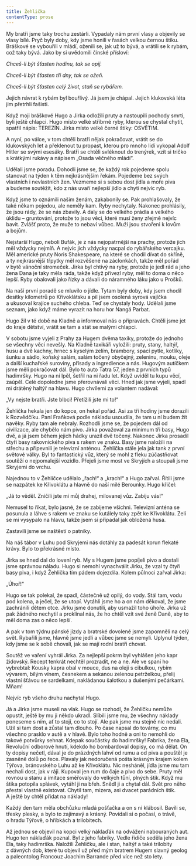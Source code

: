 ```yaml
---
title: Žehlička
contentType: prose
---
```


<section>

My bratři jsme taky trochu zestárli. Vypadaly nám první vlasy a objevily se vlasy bílé. Pryč byly doby, kdy jsme honili v řasách velkou černou štiku. Bráškové se vybouřili v mládí, oženili se, jak už to bývá, a vrátili se k rybám, což taky bývá. Jako by si uvědomili čínské přísloví:

_Chceš-li být šťasten hodinu, tak se opij._

_Chceš-li být šťasten tři dny, tak se ožeň._

_Chceš-li být šťasten celý život, staň se rybářem._

Jejich návrat k rybám byl bouřlivý. Já jsem je chápal. Jejich klukovská léta jim přetrhli fašisti.

Když moji bráškové Hugo a Jirka odložili pruty a nastoupili pochody smrti, byli ještě chlapci. Hugo místo velké stříbrné ryby, kterou se chystal chytit, spatřil nápis: TEREZÍN. Jirka místo velké černé štiky: OSVĚTIM.

A nyní, po válce, v tom chtěli bratři nějak pokračovat, vrátit se do klukovských let a překlenout tu propast, kterou pro mnoho lidí vykopal Adolf Hitler se svými esesáky. Bratři se chtěli svléknout do trenýrek, vzít si tričko s krátkými rukávy a nápisem „Osada věčného mládí“.

Udělali jsme poradu. Dohodli jsme se, že každý rok pojedeme spolu stanovat na týden k těm nejkrásnějším řekám. Pojedeme bez svých vlastních i nevlastních žen. Vezmeme si s sebou dost jídla a moře piva a budeme soutěžit, kdo z nás uvaří nejlepší jídlo a chytí nejvíc ryb.

Když jsme to oznámili našim ženám, zakabonily se. Pak prohlašovaly, že také někam pojedou, ale neměly kam. Ryby nechytaly. Nakonec prohlásily, že jsou rády, že se nás zbavily. A daly se do velkého prádla a velkého úklidu – gruntování, protože to jsou věci, které musí ženy zřejmě nejvíc bavit. Zvlášť proto, že muže to nebaví vůbec. Muži jsou stvořeni k lovům a bojům.

Nejstarší Hugo, neboli Bufák, je z nás nejopatrnější na prachy, protože jich měl vždycky nejmíň. A nejvíc jich vždycky nacpal do rybářského vercajku. Měl americké pruty Noris Shakespeare, na které se chodil dívat do skříně, a ty nejkrásnější třpytky měl rozvěšené na záclonkách, takže měl pořád v bytě vánoční stromeček. Jirka byl chtivý na ryby, protože je jedl rád a jeho žena Dana je taky měla ráda, takže když přivezl ryby, měl to doma o něco lepší. Ryby obalovali jako řízky a dávali do náramného láku jako u Prošků.

Na naší první poradě se mluvilo o jídle. Tytam byly doby, kdy jsem chodil desítky kilometrů po Křivoklátsku a pil jsem osolená syrová vajíčka a ukusoval krajíce suchého chleba. Teď se chystaly hody. Udělali jsme seznam, jako když máme vyrazit na horu hor Nangá Parbat.

Hugo žil v té době na Kladně a informoval nás o přípravách. Chtěli jsme jet do kraje dětství, vrátit se tam a stát se malými chlapci.

V sobotu jsme vyjeli z Prahy za Hugem dvěma taxíky, protože do jednoho se všechny věci nevešly. Na Kladně taxikáři vyložili: pruty, stany, haltýř, husu a dvě kachny, hrnec s kyselým zelím, brambory, spací pytle, kotlíky, šunku a sádlo, koňský salám, salám točený obyčejný, zeleninu, mouku, oleje a další kuchařské suroviny, přísady a ingredience a nás. Hugovým autíčkem jsme měli pokračovat dál. Bylo to auto Tatra 57, jeden z prvních typů hadimršky. Hugo na ní lpěl, šetřil na ni řadu let. Když uviděl tu kupu věcí, zaúpěl. Celé dopoledne jsme přerovnávali věci. Hned jak jsme vyjeli, spadl mi drátěný haltýř na hlavu. Hugo chvílemi za volantem nadával:

„Vy nejste bratři. Jste blbci! Přetížili jste mi to!“

Žehlička hekala jen do kopce, on hekal pořád. Asi za tři hodiny jsme dorazili k Rozvědčíku. Paní Fraňková podle nákladu usoudila, že tam u ní budem žít navěky. Ryby tam ale nebraly. Rozhodli jsme se, že pojedem dál od civilizace, ale chybělo nám pivo. Jirka považoval za minimum tři basy, Hugo dvě, a já jsem během jejich hádky urazil dvě točený. Nakonec Jirka prosadil čtyři basy rakovnického piva s rakem ve znaku. Basy jsme naložili na střechu a připevnili je televizní anténou. Žehlička stále jela jak tank z první světové války. Byl to fantastický vůz, který se mohl z fleku zúčastňovat soutěží o nejpomalejší vozidlo. Přejeli jsme most ve Skryjích a stoupali jsme Skryjemi do vrchu.

Najednou to v Žehličce udělalo „řach!“ a „krach!“ a Hugo zařval. Řítili jsme se nazpátek ke Křivoklátu a hlavně do naší milé Berounky. Hugo křičel:

„Já to věděl. Zničili jste mi můj drahej, milovanej vůz. Zabiju vás!“

Nemusel to říkat, bylo jasné, že se zabijeme všichni. Televizní anténa se posunula a láhve s rakem ve znaku se kutálely taky zpět ke Křivoklátu. Zelí se mi vysypalo na hlavu, takže jsem si připadal jak obložená husa.

Zastavili jsme se naštěstí o patníky.

Na náš tábor v Luhu pod Skryjemi nás dotáhly za padesát korun flekaté krávy. Bylo to překrásné místo.

Jirka se hned dal do lovení ryb. My s Hugem jsme popíjeli pivo a dostali jsme správnou náladu. Hugo si nemohl vynachválit Jirku, že vzal ty čtyři basy piva, i když Žehlička tím pádem dojezdila. Kolem půlnoci zařval Jirka:

„Úhoř!“

Hugo se tak polekal, že spadl, částečně už opilý, do vody. Stál tam, vodu pod kolena, a ječel, že se utopí. Vytáhli jsme ho a on nám děkoval, že jsme zachránili dětem otce. Jirku jsme donutili, aby usmažil toho úhoře. Jirka už pak žádného nechytil a proklínal nás, že ho chtěl vzít své ženě Daně, aby to měl doma zas o něco lepší.

A pak v tom týdnu pánské jízdy a bratrské dovolené jsme zapomněli na celý svět. Rybařili jsme, hlavně jsme jedli a vůbec jsme se nemyli. Uplynul týden, kdy jsme se k sobě chovali, jak se mají rodní bratři chovat.

Soutěž ve vaření vyhrál Jirka. Za nejlepší pokrm byl vyhlášen jeho kapr židovský. Recept tenkrát nechtěl prozradit, ne a ne. Ale ve spaní ho vybrebtal: Kousky kapra obal v mouce, dus na oleji s cibulkou, rybím vývarem, bílým vínem, česnekem a sekanou zelenou petrželkou, přelij vlastní šťávou se sardelkami, nakládanou šalotkou a dušenými pečárkami. Mňam!

Nejvíc ryb všeho druhu nachytal Hugo.

Já a Jirka jsme museli na vlak. Hugo se rozhodl, že Žehličku nemůže opustit, ještě by mu ji někdo ukradl. Slíbili jsme mu, že všechny náklady poneseme s ním, ať to stojí, co to stojí. Ale pak jsme mu stejně nic nedali. Užil si tam dost a zůstal tam dlouho. Po čase napsal do továrny, co mu všechno prasklo v autě a v hlavě. Bylo toho hodně a oni to nemohli do takové potvůrky sehnat. Kdepak součástky do hadimršky! Fabrika, žena Ela, Revoluční odborové hnutí, kdekdo ho bombardoval dopisy, co má dělat. On ty dopisy nečetl, dával je do prázdných lahví od rumu a od piva a pouštěl je zasněně dolů po řece. Plavaly jak nedoručená pošta krásným krajem kolem Týřova, bránovského Luhu až ke Křivoklátu. Nic nesháněl, jídla jsme mu tam nechali dost, jak v ráji. Kupoval jen rum do čaje a pivo do sebe. Pruty měl rovnou u stanu a imitace směřovaly do velkých tůní, plných štik. Když mu štika potopila splávek, vytáhl ji na břeh. Snědl ji a chytal dál. Svět pro něho přestal vlastně existovat. Chytil tam, mizera, asi dvacet parádních štik. A ještě by chtěl přidat na náklady!

Každý den tam měla obchůzku mladá pošťačka a on s ní klábosil. Bavili se, třesky plesky, a bylo to zajímavý a krásný. Povídali si o počasí, o trávě, o hradu Týřově, o hříbkách a trilobitech.

Až jednou se objevil na kopci velký náklaďák na odvážení nabouraných aut. Hugo ten náklaďák poznal. Byl z jeho fabriky. Vedle řidiče seděla jeho žena Ela, taky hadimrška. Naložili Žehličku, ale i stan, haltýř a také trilobity z dávných dob, které tu objevil už před mým bratrem Hugem slavný geolog a paleontolog Francouz Joachim Barrande před více než sto lety.

</section>
